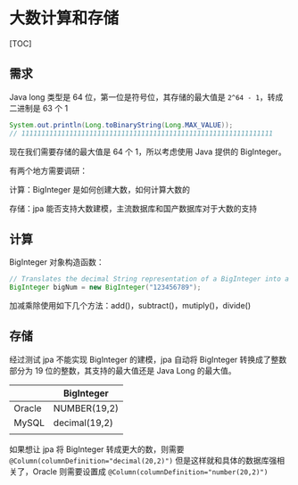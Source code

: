 # 大数计算和存储

[TOC]

## 需求

Java long 类型是 64 位，第一位是符号位，其存储的最大值是 `2^64 - 1`，转成二进制是  63 个 1

```java
System.out.println(Long.toBinaryString(Long.MAX_VALUE));
// 111111111111111111111111111111111111111111111111111111111111111
```

现在我们需要存储的最大值是 64 个 1，所以考虑使用 Java 提供的 BigInteger。

有两个地方需要调研：

计算：BigInteger 是如何创建大数，如何计算大数的

存储：jpa 能否支持大数建模，主流数据库和国产数据库对于大数的支持

## 计算

BigInteger 对象构造函数：

```java
// Translates the decimal String representation of a BigInteger into a BigInteger.
BigInteger bigNum = new BigInteger("123456789");
```

加减乘除使用如下几个方法：add()，subtract()，mutiply()，divide()



## 存储

经过测试  jpa 不能实现 BigInteger 的建模，jpa 自动将 BigInteger 转换成了整数部分为 19 位的整数，其支持的最大值还是 Java Long 的最大值。

|        | BigInteger    |
| ------ | ------------- |
| Oracle | NUMBER(19,2)  |
| MySQL  | decimal(19,2) |
|        |               |

如果想让 jpa 将 BigInteger 转成更大的数，则需要 `@Column(columnDefinition="decimal(20,2)")` 但是这样就和具体的数据库强相关了，Oracle 则需要设置成 `@Column(columnDefinition="number(20,2)")`
